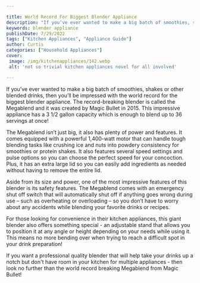 ```yaml
---

title: World Record For Biggest Blender Appliance
description: "If you’ve ever wanted to make a big batch of smoothies, shakes or other blended drinks, then you’ll be impressed with the world re...get more detail"
keywords: blender appliance
publishDate: 7/29/2022
tags: ["Kitchen Appliances", "Appliance Guide"]
author: Curtis
categories: ["Household Appliances"]
cover: 
 image: /img/kitchenappliances/142.webp
 alt: 'not so trivial kitchen appliances novel for all involved'

---
```


If you’ve ever wanted to make a big batch of smoothies, shakes or other blended drinks, then you’ll be impressed with the world record for the biggest blender appliance. The record-breaking blender is called the Megablend and it was created by Magic Bullet in 2015. This impressive appliance has a 3 1/2 gallon capacity which is enough to blend up to 36 servings at once! 

The Megablend isn’t just big, it also has plenty of power and features. It comes equipped with a powerful 1,400-watt motor that can handle tough blending tasks like crushing ice and nuts into powdery consistency for smoothies or protein shakes. It also features several speed settings and pulse options so you can choose the perfect speed for your concoction. Plus, it has an extra large lid so you can easily add ingredients as needed without having to remove the entire lid.

Aside from its size and power, one of the most impressive features of this blender is its safety features. The Megablend comes with an emergency shut off switch that will automatically shut off if anything goes wrong during use – such as overheating or overloading – so you don’t have to worry about any accidents while blending your favorite drinks or recipes. 

For those looking for convenience in their kitchen appliances, this giant blender also offers something special - an adjustable stand that allows you to position it at any angle or height depending on your needs while using it. This means no more bending over when trying to reach a difficult spot in your drink preparation! 

If you want a professional quality blender that will help take your drinks up a notch but don't have room in your kitchen for multiple appliances - then look no further than the world record breaking Megablend from Magic Bullet!
